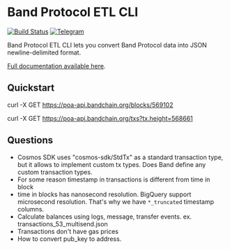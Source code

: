 # Band Protocol ETL CLI

[![Build Status](https://travis-ci.org/blockchain-etl/band-protocol-etl.svg?branch=master)](https://travis-ci.org/blockchain-etl/band-protocol-etl)
[![Telegram](https://img.shields.io/badge/telegram-join%20chat-blue.svg)](https://t.me/joinchat/GsMpbA3mv1OJ6YMp3T5ORQ)

Band Protocol ETL CLI lets you convert Band Protocol data into JSON newline-delimited format.

[Full documentation available here](http://band-protocol-etl.readthedocs.io/).

## Quickstart

curl -X GET https://poa-api.bandchain.org/blocks/569102

curl -X GET https://poa-api.bandchain.org/txs?tx.height=568661

## Questions

- Cosmos SDK uses "cosmos-sdk/StdTx" as a standard transaction type, but it allows to implement custom tx types.
Does Band define any custom transaction types. 
- For some reason timestamp in transactions is different from time in block
- time in blocks has nanosecond resolution. BigQuery support microsecond resolution. That's why we have `*_truncated`
    timestamp columns.
- Calculate balances using logs, message, transfer events. ex. transactions_53_multisend.json
- Transactions don't have gas prices
- How to convert pub_key to address. 